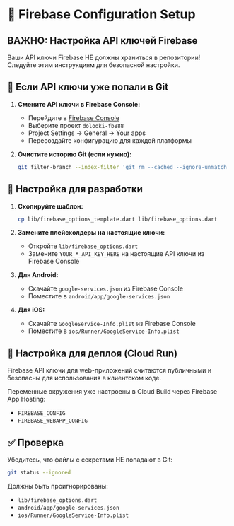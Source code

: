 # 🔐 Firebase Configuration Setup

## ВАЖНО: Настройка API ключей Firebase

Ваши API ключи Firebase НЕ должны храниться в репозитории! Следуйте этим инструкциям для безопасной настройки.

## 🚨 Если API ключи уже попали в Git

1. **Смените API ключи в Firebase Console:**
   - Перейдите в [Firebase Console](https://console.firebase.google.com)
   - Выберите проект `dolooki-fb888`
   - Project Settings → General → Your apps
   - Пересоздайте конфигурацию для каждой платформы

2. **Очистите историю Git (если нужно):**
   ```bash
   git filter-branch --index-filter 'git rm --cached --ignore-unmatch lib/firebase_options.dart' HEAD
   ```

## 📝 Настройка для разработки

1. **Скопируйте шаблон:**
   ```bash
   cp lib/firebase_options_template.dart lib/firebase_options.dart
   ```

2. **Замените плейсхолдеры на настоящие ключи:**
   - Откройте `lib/firebase_options.dart`
   - Замените `YOUR_*_API_KEY_HERE` на настоящие API ключи из Firebase Console

3. **Для Android:**
   - Скачайте `google-services.json` из Firebase Console
   - Поместите в `android/app/google-services.json`

4. **Для iOS:**
   - Скачайте `GoogleService-Info.plist` из Firebase Console
   - Поместите в `ios/Runner/GoogleService-Info.plist`

## 🚀 Настройка для деплоя (Cloud Run)

Firebase API ключи для web-приложений считаются публичными и безопасны для использования в клиентском коде.

Переменные окружения уже настроены в Cloud Build через Firebase App Hosting:
- `FIREBASE_CONFIG`
- `FIREBASE_WEBAPP_CONFIG`

## ✅ Проверка

Убедитесь, что файлы с секретами НЕ попадают в Git:
```bash
git status --ignored
```

Должны быть проигнорированы:
- `lib/firebase_options.dart`
- `android/app/google-services.json`
- `ios/Runner/GoogleService-Info.plist` 